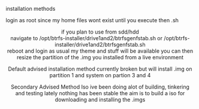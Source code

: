 installation methods 


login as root since my home files wont exist until you execute then .sh
<div align="center">
if you plan to use from sdd/hdd 
  <div align="center">
navigate to /opt/btrfs-installer/drive1and2/btrfsgenfstab.sh or /opt/btrfs-installer/drive1and2/btrfsgenfstab.sh
    <div align="center">
reboot and login as usual my theme and stuff will be available you can then resize the partition of the .img you installed from a live environment


Default advised installation method currently broken 
but will install .img on partition 1 and system on partion 3 and 4


Secondary Advised Method Iso
ive been doing alot of building, tinkering and testing lately nothing has been stable
the aim is to build a iso for downloading and installing the .imgs

